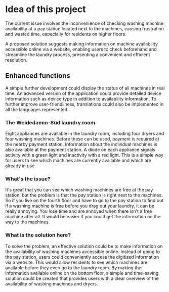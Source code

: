 # Idea of this project
The current issue involves the inconvenience of checking washing machine availability at a pay station located next to the machines, causing frustration and wasted time, especially for residents on higher floors.

A proposed solution suggests making information on machine availability accessible online via a website, enabling users to check beforehand and streamline the laundry process, presenting a convenient and efficient resolution.

## Enhanced functions
A simple further development could display the status of all machines in real time. An advanced version of the application could provide detailed device information such as device type in addition to availability information. To further improve user-friendliness, translations could also be implemented in all the languages represented.


### The Weidedamm-Süd laundry room
Eight appliances are available in the laundry room, including four dryers and four washing machines. 
Before these can be used, payment is required at the nearby payment station. 
Information about the individual machines is also available at the payment station. 
A diode on each appliance signals activity with a green light and inactivity with a red light. 
This is a simple way for users to see which machines are currently available and which are already in use.

### What's the issue?
It's great that you can see which washing machines are free at the pay station, but the problem is that the pay station is right next to the machines.
So if you live on the fourth floor and have to go to the pay station to find out if a washing machine is free before you drag out your laundry, it can be really annoying.
You lose time and are annoyed when there isn't a free machine after all.
It would be easier if you could get the information on the way to the machines.

### What is the solution here?
To solve the problem, an effective solution could be to make information on the availability of washing machines accessible online.
Instead of going to the pay station, users could conveniently access the digitized information via a website.
This would allow residents to see which machines are available before they even go to the laundry room.
By making the information available online on the bottom floor, a simple and time-saving solution could be created that provides users with a clear overview of the availability of washing machines and dryers.